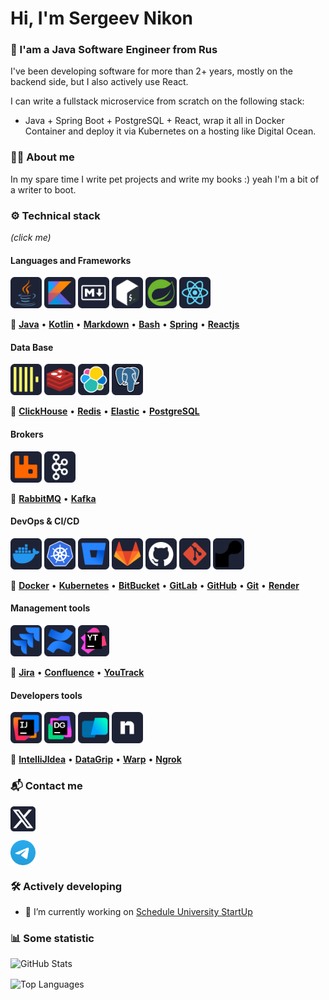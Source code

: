 <h1 align="left">Hi, I'm Sergeev Nikon</h1>
<h3 align="left">🖖 I'am a Java Software Engineer from Rus</h3>

I've been developing software for more than 2+ years, mostly on the backend side, but I also actively use React. 

I can write a fullstack microservice from scratch on the following stack: 
    
* Java + Spring Boot + PostgreSQL + React, wrap it all in Docker Container and deploy it via Kubernetes on a hosting like Digital Ocean.

### 🧑‍💻 About me
In my spare time I write pet projects and write my books :) yeah I'm a bit of a writer to boot.

### ⚙️ Technical stack
*(click me)*
#### Languages and Frameworks
<p align="left">
  <img src="./icons/java.svg" alt="Java" width="50" height="50" />
  <img src="./icons/kotlin.svg" alt="Kotlin" width="50" height="50" />
  <img src="./icons/markdown.svg" alt="Markdown" width="50" height="50" />
  <img src="./icons/bash.svg" alt="Bash" width="50" height="50" />
  <img src="./icons/spring.svg" alt="Spring" width="50" height="50" />
  <img src="./icons/reactjs.svg" alt="React" width="50" height="50" />
</p>

🔗 [**Java**](https://www.java.com/ru/) • [**Kotlin**](https://kotlinlang.org/) • [**Markdown**](https://learn-markdown.github.io/) • [**Bash**](https://en.wikipedia.org/wiki/Bash_(Unix_shell)) • [**Spring**](https://spring.io/) • [**Reactjs**](https://react.dev/)

#### Data Base
  <p align="left">
    <img src="./icons/clickhouse.svg" alt="ClickHouse" width="50" height="50" />
    <img src="./icons/redis.svg" alt="Redis" width="50" height="50" />
    <img src="./icons/elastic.svg" alt="Bash" width="50" height="50" />
    <img src="./icons/postgresql.svg" alt="PostgreSQL" width="50" height="50" />
  </p>

🔗 [**ClickHouse**](https://clickhouse.com/) • [**Redis**](https://redis.io/) • [**Elastic**](https://www.elastic.co/) • [**PostgreSQL**](https://www.postgresql.org/)

#### Brokers
  <p align="left">
    <img src="./icons/rabbitmq.svg" alt="RabbitMQ" width="50" height="50" />
    <img src="./icons/kafka.svg" alt="Kafka" width="50" height="50" />
  </p>

🔗 [**RabbitMQ**](https://www.rabbitmq.com) • [**Kafka**](https://kafka.apache.org/)

#### DevOps & CI/CD
  <p align="left">
    <img src="./icons/docker.svg" alt="Bash" width="50" height="50" />
    <img src="./icons/kubernetes.svg" alt="Bash" width="50" height="50" />
    <img src="./icons/bitbucket.svg" alt="BitBucket" width="50" height="50" />
    <img src="./icons/gitlab.svg" alt="GitLab" width="50" height="50" />
    <img src="./icons/github.svg" alt="GitHub" width="50" height="50" />
    <img src="./icons/git.svg" alt="Git" width="50" height="50" />
    <img src="./icons/render.svg" alt="Render" width="50" height="50" />
  </p> 

🔗 [**Docker**](https://www.docker.com/) • [**Kubernetes**](https://kubernetes.io/) • [**BitBucket**](https://bitbucket.org/) • [**GitLab**](https://about.gitlab.com/) • [**GitHub**](https://github.com/) • [**Git**](https://git-scm.com/) • [**Render**](https://render.com/)

#### Management tools
  <p align="left">
    <img src="./icons/jira.svg" alt="Jira" width="50" height="50" />
    <img src="./icons/confluence.svg" alt="Confluence" width="50" height="50" />
    <img src="./icons/youtrack.svg" alt="YouTrack" width="50" height="50" />
  </p>

🔗 [**Jira**](https://www.atlassian.com/software/jira) • [**Confluence**](https://www.atlassian.com/ru/software/confluence) • [**YouTrack**](https://www.jetbrains.com/youtrack/)

#### Developers tools
  <p align="left">
    <img src="./icons/intellijidea.svg" alt="IntelliJIdea" width="50" height="50" />
    <img src="./icons/datagrip.svg" alt="DataGrip" width="50" height="50" />
    <img src="./icons/warp.svg" alt="Warp" width="50" height="50" />
    <img src="./icons/ngrok.svg" alt="Ngrok" width="50" height="50" />
  </p>

🔗 [**IntelliJIdea**](https://www.jetbrains.com/idea/) • [**DataGrip**](https://www.warp.dev/) • [**Warp**](https://www.warp.dev/) • [**Ngrok**](https://webflow.ngrok.com/)

### 📬 Contact me
  <p href="https://twitter.com/nikon_mr34741" target="blank">
    <img align="center" src="/icons/x.svg" alt="nikon_mr34741" height="40" width="40" />
  </p>
  <p href="https://t.me/nikamilon_mr" target="blank">
    <img align="center" src="/icons/telegram.svg" alt="nikamilon_mr" height="40" width="40"/>
  </p>

### 🛠 Actively developing
- 🔭 I’m currently working on [Schedule University StartUp](https://github.com/techstud-dev)

### 📊 Some statistic
<div style="display: flex; flex-direction: column; gap: 16px;">
  <!-- GitHub Stats -->
  <picture>
    <source 
      srcset="https://github-readme-stats.vercel.app/api?username=mrnikamilon&theme=dark&show_icons=true" 
      media="(prefers-color-scheme: dark)"
    />
    <source 
      srcset="https://github-readme-stats.vercel.app/api?username=mrnikamilon&theme=default&show_icons=true" 
      media="(prefers-color-scheme: light), (prefers-color-scheme: no-preference)"
    />
    <img 
      src="https://github-readme-stats.vercel.app/api?username=mrnikamilon&theme=default&show_icons=true" 
      alt="GitHub Stats" 
      style="width: 100%;"
    />
  </picture>

  <!-- Top Languages -->
  <picture>
    <source 
      srcset="https://github-readme-stats.vercel.app/api/top-langs?username=mrnikamilon&theme=dark&show_icons=true&layout=compact" 
      media="(prefers-color-scheme: dark)"
    />
    <source 
      srcset="https://github-readme-stats.vercel.app/api/top-langs?username=mrnikamilon&theme=default&show_icons=true&layout=compact" 
      media="(prefers-color-scheme: light), (prefers-color-scheme: no-preference)"
    />
    <img 
      src="https://github-readme-stats.vercel.app/api/top-langs?username=mrnikamilon&theme=default&show_icons=true&layout=compact" 
      alt="Top Languages" 
      style="width: 100%;"
    />
  </picture>
</div>
